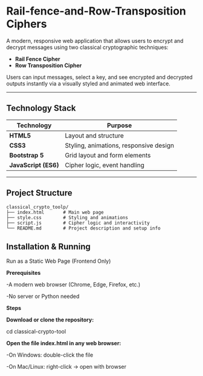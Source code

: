 # Rail-fence-and-Row-Transposition Ciphers

A modern, responsive web application that allows users to encrypt and decrypt messages using two classical cryptographic techniques:
- **Rail Fence Cipher**  
- **Row Transposition Cipher**

Users can input messages, select a key, and see encrypted and decrypted outputs instantly via a visually styled and animated web interface.

---

## Technology Stack

| Technology | Purpose |
|------------|---------|
| **HTML5** | Layout and structure |
| **CSS3** | Styling, animations, responsive design |
| **Bootstrap 5** | Grid layout and form elements |
| **JavaScript (ES6)** | Cipher logic, event handling |

---

## Project Structure
```
classical_crypto_toolp/  
├── index.html       # Main web page  
├── style.css        # Styling and animations  
├── script.js        # Cipher logic and interactivity
└── README.md        # Project description and setup info  
```

## Installation & Running

Run as a Static Web Page (Frontend Only)

**Prerequisites**

-A modern web browser (Chrome, Edge, Firefox, etc.)

-No server or Python needed

**Steps**

**Download or clone the repository:**

cd classical-crypto-tool

**Open the file index.html in any web browser:**

  -On Windows: double-click the file

  -On Mac/Linux: right-click → open with browser
